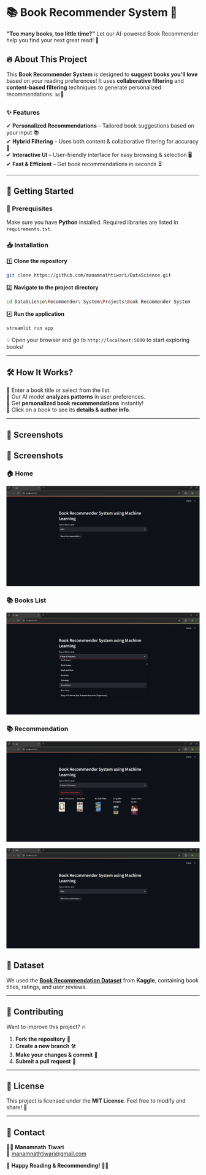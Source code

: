 
# 📚 Book Recommender System 📖  

**"Too many books, too little time?"** Let our AI-powered Book Recommender help you find your next great read! 🤩  

## 🔥 About This Project  
This **Book Recommender System** is designed to **suggest books you'll love** based on your reading preferences! It uses **collaborative filtering** and **content-based filtering** techniques to generate personalized recommendations. 📊📖  

### ✨ Features  
✔ **Personalized Recommendations** – Tailored book suggestions based on your input 📚  
✔ **Hybrid Filtering** – Uses both content & collaborative filtering for accuracy 🎯  
✔ **Interactive UI** – User-friendly interface for easy browsing & selection 🖥  
✔ **Fast & Efficient** – Get book recommendations in seconds ⏳  

---

## 🚀 Getting Started  

### 📌 Prerequisites  
Make sure you have **Python** installed. Required libraries are listed in `requirements.txt`.  

### 📥 Installation  
1️⃣ **Clone the repository**  
```bash
git clone https://github.com/manamnathtiwari/DataScience.git
```  
2️⃣ **Navigate to the project directory**  
```bash
cd DataScience\Recommender\ System\Projects\Book Recommender System
```  
 
4️⃣ **Run the application**  
```bash
streamlit run app
```  
💡 Open your browser and go to `http://localhost:5000` to start exploring books!  

---

## 🛠 How It Works?  
📌 Enter a book title or select from the list.  
📌 Our AI model **analyzes patterns** in user preferences.  
📌 Get **personalized book recommendations** instantly!  
📌 Click on a book to see its **details & author info**.  

---

## 🎨 Screenshots  

## 🎨 Screenshots  

### 🏠 Home  
![Home Page](Videos%20and%20Screenshot%20of%20the%20project/home.png)  

### 📚 Books List 
![Books list Page](Videos%20and%20Screenshot%20of%20the%20project/books.png)  

### 📚 Recommendation 
![Recommendation Page](Videos%20and%20Screenshot%20of%20the%20project/recommend.png) 

[![Watch the video](Videos%20and%20Screenshot%20of%20the%20project/home.png)](Videos%20and%20Screenshot%20of%20the%20project/video.mp4)



## 📂 Dataset  
We used the **[Book Recommendation Dataset](https://www.kaggle.com/datasets/arashnic/book-recommendation-dataset)** from **Kaggle**, containing book titles, ratings, and user reviews.  

---

## 🤝 Contributing  
Want to improve this project? 🔥  
1. **Fork the repository** 🍴  
2. **Create a new branch** 🛠  
3. **Make your changes & commit** 🎯  
4. **Submit a pull request** 🚀  

---

## 📜 License  
This project is licensed under the **MIT License**. Feel free to modify and share! 🎉  

---

## 📩 Contact  
👨‍💻 **Manamnath Tiwari**  
📧 [manamnathtiwari@gmail.com](mailto:manamnathtiwari@gmail.com)  

🚀 **Happy Reading & Recommending!** 📖💡